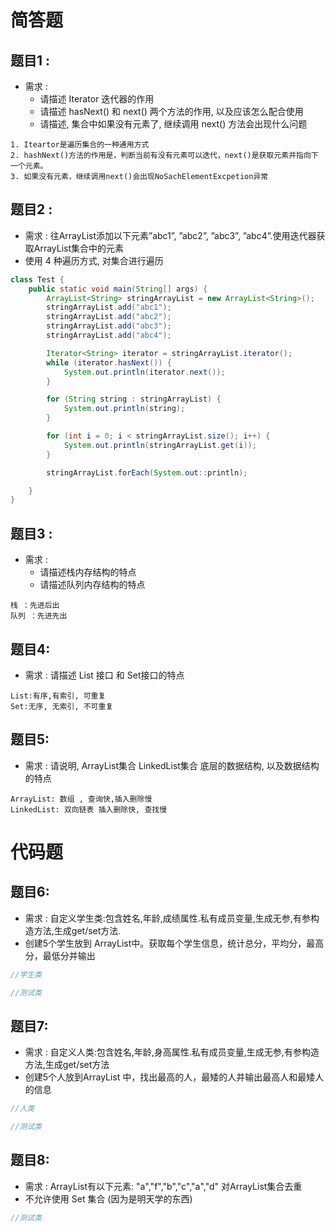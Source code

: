 # 简答题

## 题目1 :

* 需求 :
    * 请描述 Iterator 迭代器的作用
    * 请描述 hasNext() 和 next() 两个方法的作用, 以及应该怎么配合使用
    * 请描述, 集合中如果没有元素了, 继续调用 next() 方法会出现什么问题

```
1. Iteartor是遍历集合的一种通用方式
2. hashNext()方法的作用是，判断当前有没有元素可以迭代，next()是获取元素并指向下一个元素。
3. 如果没有元素，继续调用next()会出现NoSachElementExcpetion异常
```

## 题目2 :

* 需求 :  往ArrayList添加以下元素”abc1”, ”abc2”, ”abc3”, ”abc4”.使用迭代器获取ArrayList集合中的元素
* 使用 4 种遍历方式, 对集合进行遍历

```java
class Test {
    public static void main(String[] args) {
        ArrayList<String> stringArrayList = new ArrayList<String>();
        stringArrayList.add("abc1");
        stringArrayList.add("abc2");
        stringArrayList.add("abc3");
        stringArrayList.add("abc4");

        Iterator<String> iterator = stringArrayList.iterator();
        while (iterator.hasNext()) {
            System.out.println(iterator.next());
        }

        for (String string : stringArrayList) {
            System.out.println(string);
        }

        for (int i = 0; i < stringArrayList.size(); i++) {
            System.out.println(stringArrayList.get(i));
        }

        stringArrayList.forEach(System.out::println);

    }
}
```

## 题目3 :

* 需求 :
    * 请描述栈内存结构的特点
    * 请描述队列内存结构的特点

```properties
栈 ：先进后出
队列 ：先进先出
```

## 题目4:

* 需求 :  请描述 List 接口 和 Set接口的特点

```properties
List:有序,有索引, 可重复
Set:无序, 无索引, 不可重复
```

## 题目5:

* 需求 :  请说明, ArrayList集合 LinkedList集合 底层的数据结构, 以及数据结构的特点

```properties
ArrayList: 数组 , 查询快,插入删除慢
LinkedList: 双向链表 插入删除快, 查找慢
```

# 代码题

## 题目6:

* 需求 : 自定义学生类:包含姓名,年龄,成绩属性.私有成员变量,生成无参,有参构造方法,生成get/set方法.
* 创建5个学生放到 ArrayList中。获取每个学生信息，统计总分，平均分，最高分，最低分并输出

```java
//学生类
```

```java
//测试类
```

## 题目7:

* 需求 : 自定义人类:包含姓名,年龄,身高属性.私有成员变量,生成无参,有参构造方法,生成get/set方法
* 创建5个人放到ArrayList 中，找出最高的人，最矮的人并输出最高人和最矮人的信息

```java
//人类
```

```java
//测试类
```

## 题目8:

* 需求 : ArrayList有以下元素: "a","f","b","c","a","d"  对ArrayList集合去重
* 不允许使用 Set 集合 (因为是明天学的东西)

```java
//测试类
```

